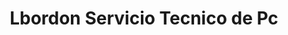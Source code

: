 ---
title: "Lbordon Servicio Tecnico de Pc"
url: /gobernador-agronomo-valentin-virasoro/lbordon-servicio-tecnico-de-pc/
shop: general
---